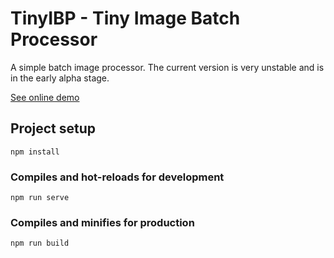 # TinyIBP - Tiny Image Batch Processor
A simple batch image processor. The current version is very unstable and is in the early alpha stage.

[See online demo](https://olegbarabanov.github.io/tinyibp/)

## Project setup
```
npm install
```

### Compiles and hot-reloads for development
```
npm run serve
```

### Compiles and minifies for production
```
npm run build
```
